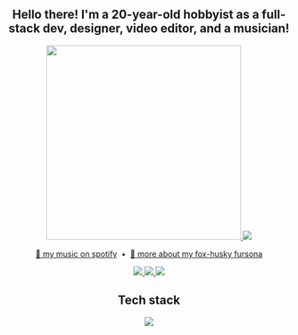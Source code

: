 <!-- Feel free to fork or copy me profile README, I don't mind! -->
<h2 align="center">Hello there! I'm a 20-year-old hobbyist as a full-stack dev, designer, video editor, and a musician!</h2>

<div align="center">
    <a href="https://github.com/anuraghazra/github-readme-stats">
      <img width="349" src="https://github-readme-stats.vercel.app/api/top-langs/?username=skepfusky&theme=tokyonight&langs_count=5&hide_border=true&include_all_commits=true&card_width=300">
    </a>
    <img src="https://spotify-recently-played-readme.vercel.app/api?user=jgvyje30t89zw4r2xy66j4u63&count=5&unique=true">
</div>
<p align="center">
    <a href="https://open.spotify.com/artist/3fouosCOFa1ykd6j9DZkWl">🎵 my music on spotify</a>
    &nbsp;&bull;&nbsp;
    <a href="https://skepfusky.xyz/fursona">🦊 more about my fox-husky fursona</a>
</p>
<p align="center">
    <a href="https://twitter.com/skepfuskyjs">
        <img src="https://img.shields.io/badge/twitter-%40skepfuskyjs-%231DA1F2?style=for-the-badge&logoColor=white&logo=twitter" />
    </a>
    <a href="https://youtube.com/skepfusky97">
        <img src="https://img.shields.io/badge/youtube-skepfusky97-%23ff0000?style=for-the-badge&logo=youtube" />
    </a>
    <img src="https://img.shields.io/badge/discord-skepfusky%239673-%237289da?style=for-the-badge&logoColor=white&logo=discord" />
</p>

<h2 align="center">Tech stack</h2>
<p align="center"><img src="https://skillicons.dev/icons?i=tailwind,sass,js,ts,py,vue,react,svelte,flask,fastapi,redis,cloudflare"/></p>
